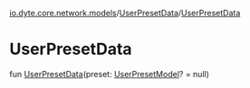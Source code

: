 [io.dyte.core.network.models](../index.md)/[UserPresetData](index.md)/[UserPresetData](-user-preset-data.md)

# UserPresetData


fun [UserPresetData](-user-preset-data.md)(preset: [UserPresetModel](../-user-preset-model/index.md)? = null)
